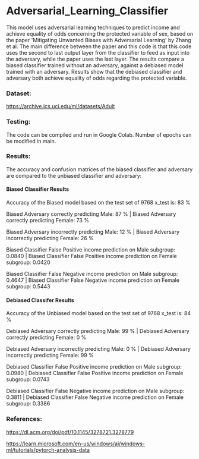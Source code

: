 # Adversarial_Learning_Classifier
This model uses adversarial learning techniques to predict income and achieve equality of odds concerning the protected variable of sex, based on the paper 'Mitigating Unwanted Biases with Adversarial Learning' by Zhang et al. The main difference between the paper and this code is that this code uses the second to last output layer from the classifier to feed as input into the adversary, while the paper uses the last layer. The results compare a biased classifier trained without an adversary, against a debiased model trained with an adversary. Results show that the debiased classifier and adversary both achieve equality of odds regarding the protected variable.

### Dataset:
https://archive.ics.uci.edu/ml/datasets/Adult

### Testing:
The code can be compiled and run in Google Colab. Number of epochs can be modified in main. 

### Results:
The accuracy and confusion matrices of the biased classifier and adversary are compared to the unbiased classifier and adversary:

#### Biased Classifier Results

Accuracy of the Biased model based on the test set of 9768 x_test is: 83 %

Biased Adversary correctly predicting Male: 87 % | Biased Adversary correctly predicting Female: 73 %

Biased Adversary incorrectly predicting Male: 12 % | Biased Adversary incorrectly predicting Female: 26 %

Biased Classifier False Positive income prediction on Male subgroup: 0.0840 | Biased Classifier False Positive income prediction on Female subgroup: 0.0420 

Biased Classifier False Negative income prediction on Male subgroup: 0.4647 | Biased Classifier False Negative income prediction on Female subgroup: 0.5443 

#### Debiased Classifer Results

Accuracy of the Unbiased model based on the test set of 9768 x_test is: 84 %

Debiased Adversary correctly predicting Male: 99 % | Debiased Adversary correctly predicting Female:  0 %

Debiased Adversary incorrectly predicting Male:  0 % | Debiased Adversary incorrectly predicting Female: 99 %

Debiased Classifier False Positive income prediction on Male subgroup: 0.0980 | Debiased Classifier False Positive income prediction on Female subgroup: 0.0743 

Debiased Classifier False Negative income prediction on Male subgroup: 0.3811 | Debiased Classifier False Negative income prediction on Female subgroup: 0.3386

### References:

https://dl.acm.org/doi/pdf/10.1145/3278721.3278779

https://learn.microsoft.com/en-us/windows/ai/windows-ml/tutorials/pytorch-analysis-data

